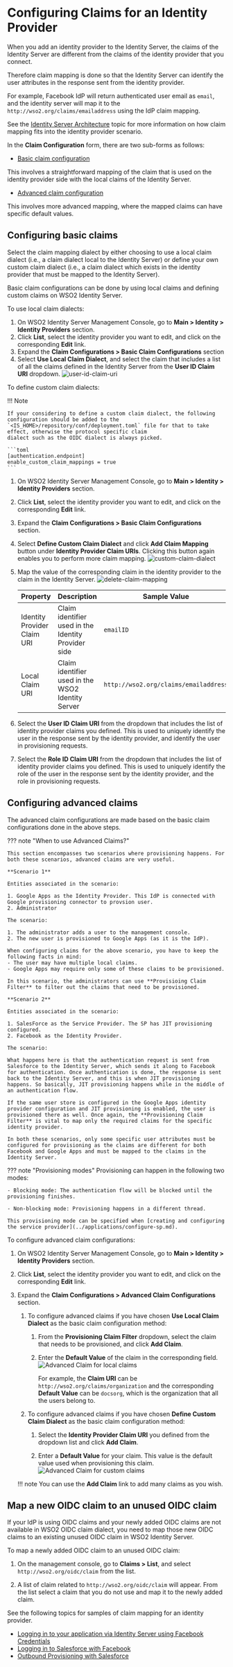 # Configuring Claims for an Identity Provider

When you add an identity provider to the Identity Server, the claims of the Identity Server are different from the claims of the identity provider that you connect.

Therefore claim mapping is done so that the Identity Server can identify the user attributes in the response sent from the identity provider.

For example, Facebook IdP will return authenticated user email as `email`, and the identity server will map it to the `http://wso2.org/claims/emailaddress` using the IdP claim mapping.

See the [Identity Server Architecture](../../get-started/architecture.md) topic for more information on how claim mapping fits into the identity provider scenario.

In the **Claim Configuration** form, there are two sub-forms as follows:

- [Basic claim configuration](#configuring-basic-claims)

This involves a straightforward mapping of the claim that is used on the identity provider side with the local claims of the Identity Server.

- [Advanced claim configuration](#configuring-advanced-claims)

This involves more advanced mapping, where the mapped claims can have specific default values.

## Configuring basic claims

Select the claim mapping dialect by either choosing to use a local claim dialect (i.e., a claim dialect local to the Identity Server) or define your own custom claim dialect (i.e., a claim dialect which exists in the identity provider that must be mapped to the Identity Server).

Basic claim configurations can be done by using local claims and defining custom claims on WSO2 Identity Server.

To use local claim dialects:

1. On WSO2 Identity Server Management Console, go to **Main > Identity > Identity Providers** section.
2. Click **List**, select the identity provider you want to edit, and click on the corresponding **Edit** link.
3. Expand the **Claim Configurations > Basic Claim Configurations** section
4. Select **Use Local Claim Dialect**, and select the claim that includes a list of all the claims defined in the Identity Server from the **User ID Claim URI** dropdown.
    ![user-id-claim-uri](../../assets/img/guides/user-id-claim-uri.png)

To define custom claim dialects:

!!! Note 

    If your considering to define a custom claim dialect, the following configuration should be added to the 
    `<IS_HOME>/repository/conf/deployment.toml` file for that to take effect, otherwise the protocol specific claim 
    dialect such as the OIDC dialect is always picked.

    ```toml
    [authentication.endpoint]
    enable_custom_claim_mappings = true
    ```

1. On WSO2 Identity Server Management Console, go to **Main > Identity > Identity Providers** section.
2. Click **List**, select the identity provider you want to edit, and click on the corresponding **Edit** link.
3. Expand the **Claim Configurations > Basic Claim Configurations** section.
4. Select **Define Custom Claim Dialect** and click **Add Claim Mapping** button under **Identity Provider Claim URIs**. Clicking this button again enables you to perform more claim mapping.
    ![custom-claim-dialect](../../assets/img/guides/custom-claim-dialect.png)
5. Map the value of the corresponding claim in the identity provider to the claim in the Identity Server.
    ![delete-claim-mapping](../../assets/img/guides/delete-claim-mapping.png)

    | Property                    | Description                                         | Sample Value                          |
    |-----------------------------|-----------------------------------------------------|---------------------------------------|
    | Identity Provider Claim URI | Claim identifier used in the Identity Provider side | `emailID`                               |
    | Local Claim URI             | Claim identifier used in the WSO2 Identity Server   | `http://wso2.org/claims/emailaddress` |

3. Select the **User ID Claim URI** from the dropdown that includes the list of identity provider claims you defined. This is used to uniquely identify the user in the response sent by the identity provider, and identify the user in provisioning requests.

4. Select the **Role ID Claim URI** from the dropdown that includes the list of identity provider claims you defined. This is used to uniquely identify the role of the user in the response sent by the identity provider, and the role in provisioning requests.

## Configuring advanced claims

The advanced claim configurations are made based on the basic
claim configurations done in the above steps.

??? note "When to use Advanced Claims?"

    This section encompasses two scenarios where provisioning happens. For both these scenarios, advanced claims are very useful.

    **Scenario 1**
    
    Entities associated in the scenario: 
    
    1. Google Apps as the Identity Provider. This IdP is connected with Google provisioning connector to provsion user.
    2. Administrator

    The scenario:
    
    1. The administrator adds a user to the management console. 
    2. The new user is provisioned to Google Apps (as it is the IdP).

    When configuring claims for the above scenario, you have to keep the following facts in mind: 
    - The user may have multiple local claims.
    - Google Apps may require only some of these claims to be provisioned.

    In this scenario, the administrators can use **Provisioing Claim Filter** to filter out the claims that need to be provisioned.

    **Scenario 2**

    Entities associated in the scenario: 

    1. SalesForce as the Service Provider. The SP has JIT provisioning configured.
    2. Facebook as the Identity Provider.

    The scenario: 
    
    What happens here is that the authentication request is sent from Salesforce to the Identity Server, which sends it along to Facebook for authentication. Once authentication is done, the response is sent back to the Identity Server, and this is when JIT provisioning happens. So basically, JIT provisioning happens while in the middle of an authentication flow.

    If the same user store is configured in the Google Apps identity provider configuration and JIT provisioning is enabled, the user is provisioned there as well. Once again, the **Provisioning Claim Filter** is vital to map only the required claims for the specific identity provider.
        
    In both these scenarios, only some specific user attributes must be configured for provisioning as the claims are different for both Facebook and Google Apps and must be mapped to the claims in the Identity Server.

??? note "Provisioning modes"
    Provisioning can happen in the following two modes:

    - Blocking mode: The authentication flow will be blocked until the provisioning finishes.
    
    - Non-blocking mode: Provisioning happens in a different thread. 
    
    This provisioning mode can be specified when [creating and configuring the service provider](../applications/configure-sp.md).

To configure advanced claim configurations:

1. On WSO2 Identity Server Management Console, go to **Main > Identity > Identity Providers** section.
2. Click **List**, select the identity provider you want to edit, and click on the corresponding **Edit** link.
3. Expand the **Claim Configurations > Advanced Claim Configurations** section.

    1. To configure advanced claims if you have chosen **Use Local Claim Dialect** as the basic claim configuration method:

        1. From the **Provisioning Claim Filter** dropdown, select the claim that needs to be provisioned, and click **Add Claim**.
        2. Enter the **Default Value** of the claim in the corresponding field.
            ![Advanced Claim for local claims](../../assets/img/guides/advanced-claim-for-local-claim.png)

            For example, the **Claim URI** can be `http://wso2.org/claims/organization` and the corresponding **Default Value** can be `docsorg`, which is the organization that all the users belong to.

    2. To configure advanced claims if you have chosen **Define Custom Claim Dialect** as the basic claim configuration method:

        1. Select the **Identity Provider Claim URI** you defined from the dropdown list and click **Add Claim**.

        2. Enter a **Default Value** for your claim. This value is the default value used when provisioning this claim.
            ![Advanced Claim for custom claims](../../assets/img/guides/advanced-claim-for-custom-claims.png)

    !!! note
        You can use the **Add Claim** link to add many claims as you wish.

## Map a new OIDC claim to an unused OIDC claim

If your IdP is using OIDC claims and your newly added OIDC claims are not available in WSO2 OIDC claim dialect, you need to map those new OIDC claims to an existing unused OIDC claim in WSO2 Identity Server.

To map a newly added OIDC claim to an unused OIDC claim:

1. On the management console, go to **Claims > List**, and select `http://wso2.org/oidc/claim` from the list.

2. A list of claim related to `http://wso2.org/oidc/claim` will appear. From the list select a claim that you do not use and map it to the newly added claim.

See the following topics for samples of claim mapping for an identity
provider.

- [Logging in to your application via Identity Server using Facebook Credentials](../identity-federation/facebook.md)
- [Logging in to Salesforce with Facebook](../login/log-into-salesforce-using-fb.md)
- [Outbound Provisioning with Salesforce](../../learn/outbound-provisioning-with-salesforce)
